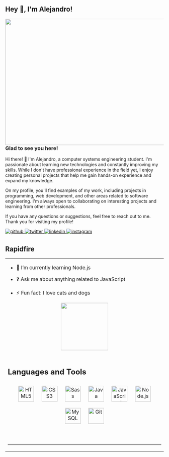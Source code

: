 ## Hey 👋, I'm Alejandro!  
  

<img src="https://64.media.tumblr.com/0b26d836185b7286e2c18e408147f161/5bac9b34685ea9b4-cf/s640x960/f2309e95686b4028cb8c348705844be39fd54674.gifv" align="left" height="400" width="850" />  
  



### Glad to see you here!  
Hi there! 👋 I'm Alejandro, a computer systems engineering student. I'm passionate about learning new technologies and constantly improving my skills. While I don't have professional experience in the field yet, I enjoy creating personal projects that help me gain hands-on experience and expand my knowledge.

On my profile, you'll find examples of my work, including projects in programming, web development, and other areas related to software engineering. I'm always open to collaborating on interesting projects and learning from other professionals.

If you have any questions or suggestions, feel free to reach out to me. Thank you for visiting my profile!  
  

<a href="https://github.com/AlexEP11" target="_blank">
<img src=https://img.shields.io/badge/github-%2324292e.svg?&style=for-the-badge&logo=github&logoColor=white alt=github style="margin-bottom: 5px;" />
</a>
<a href="https://twitter.com/Alex_EP11" target="_blank">
<img src=https://img.shields.io/badge/twitter-%2300acee.svg?&style=for-the-badge&logo=twitter&logoColor=white alt=twitter style="margin-bottom: 5px;" />
</a>
<a href="https://linkedin.com/in/alexep11" target="_blank">
<img src=https://img.shields.io/badge/linkedin-%231E77B5.svg?&style=for-the-badge&logo=linkedin&logoColor=white alt=linkedin style="margin-bottom: 5px;" />
</a>
<a href="https://instagram.com/aleeps11" target="_blank">
<img src=https://img.shields.io/badge/instagram-%23000000.svg?&style=for-the-badge&logo=instagram&logoColor=white alt=instagram style="margin-bottom: 5px;" />
</a>  
  

<br/>  


## Rapidfire  
<table><tr><td valign="top" width="50%">

- 🌱 I’m currently learning Node.js  
  

- ❓ Ask me about anything related to JavaScript  
  

- ⚡ Fun fact: I love cats and dogs  




<div align="center">
<img src="https://styles.redditmedia.com/t5_2aqiti/styles/profileIcon_odmjevecebuc1.jpg?width=256&height=256&frame=1&auto=webp&crop=256:256,smart&s=257c7fad82f59d5e35b1b6b8819cb958fece45b7" align="center" height="150" width="150" />
</div>  



<br/>  


## Languages and Tools  
<div align="center" margin-left=5px>  
<a href="https://en.wikipedia.org/wiki/HTML5" target="_blank"><img style="margin: 10px" src="https://profilinator.rishav.dev/skills-assets/html5-original-wordmark.svg" alt="HTML5" height="50" /></a>  
<a href="https://www.w3schools.com/css/" target="_blank"><img style="margin: 10px" src="https://profilinator.rishav.dev/skills-assets/css3-original-wordmark.svg" alt="CSS3" height="50" /></a>  
<a href="https://sass-lang.com/" target="_blank"><img style="margin: 10px" src="https://profilinator.rishav.dev/skills-assets/sass-original.svg" alt="Sass" height="50" /></a>  
<a href="https://www.java.com/" target="_blank"><img style="margin: 10px" src="https://profilinator.rishav.dev/skills-assets/java-original-wordmark.svg" alt="Java" height="50" /></a>  
<a href="https://www.javascript.com/" target="_blank"><img style="margin: 10px" src="https://profilinator.rishav.dev/skills-assets/javascript-original.svg" alt="JavaScript" height="50" /></a>  
<a href="https://nodejs.org/" target="_blank"><img style="margin: 10px" src="https://profilinator.rishav.dev/skills-assets/nodejs-original-wordmark.svg" alt="Node.js" height="50" /></a>  
<a href="https://www.mysql.com/" target="_blank"><img style="margin: 10px" src="https://profilinator.rishav.dev/skills-assets/mysql-original-wordmark.svg" alt="MySQL" height="50" /></a>  
<a href="https://github.com/" target="_blank"><img style="margin: 10px" src="https://profilinator.rishav.dev/skills-assets/git-scm-icon.svg" alt="Git" height="50" /></a>  
</div>  

<br/>  






<br />

----
